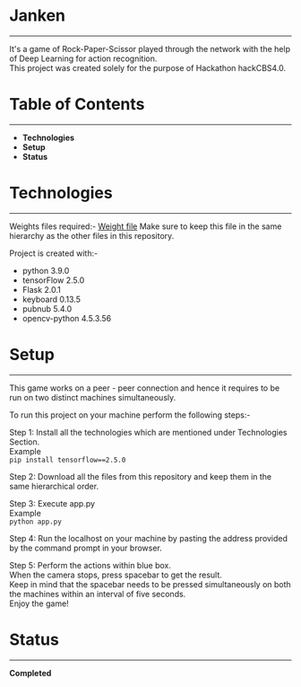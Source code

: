 # Janken
---
It's a game of Rock-Paper-Scissor played through the network with the help of Deep Learning for action recognition.</br>
This project was created solely for the purpose of Hackathon hackCBS4.0.
# Table of Contents
---
+ **Technologies**
+ **Setup**
+ **Status**

# Technologies
---
Weights files required:-
[Weight file](https://drive.google.com/file/d/1gNxZ09NeJhaZmsE8fvLRtNQTNfvsEYbK/view)
Make sure to keep this file in the same hierarchy as the other files in this repository. 

Project is created with:-
+ python 3.9.0
+ tensorFlow 2.5.0
+ Flask 2.0.1
+ keyboard 0.13.5
+ pubnub 5.4.0
+ opencv-python 4.5.3.56


# Setup
---
This game works on a peer - peer connection and hence it requires to be run on two distinct machines simultaneously.


To run this project on your machine perform the following steps:-

Step 1: Install all the technologies which are mentioned under Technologies Section.</br>
        Example</br>
        `pip install tensorflow==2.5.0`

Step 2: Download all the files from this repository and keep them in the same hierarchical order.

Step 3: Execute app.py</br> 
        Example</br>
        `python app.py`

Step 4: Run the localhost on your machine by pasting the address provided by the command prompt in your browser.

Step 5: Perform the actions within blue box.</br>
        When the camera stops, press spacebar to get the result.</br>
        Keep in mind that the spacebar needs to be pressed simultaneously on both the machines within an interval of five seconds.</br>
        Enjoy the game!

# Status
---
**Completed**
